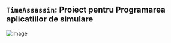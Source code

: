 ## ``` TimeAssassin ```: Proiect pentru Programarea aplicatiilor de simulare

![image](https://user-images.githubusercontent.com/19687103/169108107-66c0c18e-c3d9-4bfe-b8c8-5d41325b4f70.png)
